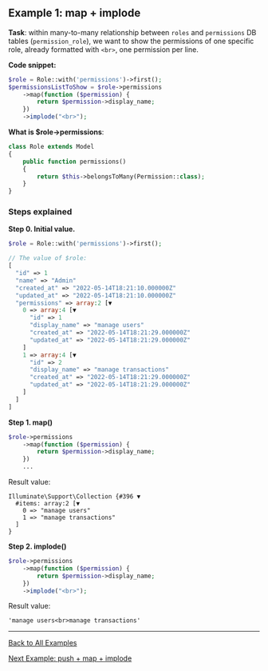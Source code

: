## Example 1: map + implode

**Task**: within many-to-many relationship between `roles` and `permissions` DB tables (`permission_role`), we want to show the permissions of one specific role, already formatted with `<br>`, one permission per line.

**Code snippet:**

```php
$role = Role::with('permissions')->first();
$permissionsListToShow = $role->permissions
    ->map(function ($permission) {
        return $permission->display_name;
    })
    ->implode("<br>");
```

**What is $role->permissions**:

```php
class Role extends Model
{
    public function permissions()
    {
        return $this->belongsToMany(Permission::class);
    }
}
```

### Steps explained

**Step 0. Initial value.**

```php
$role = Role::with('permissions')->first();

// The value of $role:
[
  "id" => 1
  "name" => "Admin"
  "created_at" => "2022-05-14T18:21:10.000000Z"
  "updated_at" => "2022-05-14T18:21:10.000000Z"
  "permissions" => array:2 [▼
    0 => array:4 [▼
      "id" => 1
      "display_name" => "manage users"
      "created_at" => "2022-05-14T18:21:29.000000Z"
      "updated_at" => "2022-05-14T18:21:29.000000Z"
    ]
    1 => array:4 [▼
      "id" => 2
      "display_name" => "manage transactions"
      "created_at" => "2022-05-14T18:21:29.000000Z"
      "updated_at" => "2022-05-14T18:21:29.000000Z"
    ]
  ]
]
```

**Step 1. map()**

```php
$role->permissions
    ->map(function ($permission) {
        return $permission->display_name;
    })
    ...
```

Result value:

```
Illuminate\Support\Collection {#396 ▼
  #items: array:2 [▼
    0 => "manage users"
    1 => "manage transactions"
  ]
}
```

**Step 2. implode()**

```php
$role->permissions
    ->map(function ($permission) {
        return $permission->display_name;
    })
    ->implode("<br>");
```

Result value:

```
'manage users<br>manage transactions'
```

- - - - -

[Back to All Examples](readme.md)

[Next Example: push + map + implode](2-push-map-implode.md)